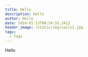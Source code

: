 ```yaml
---
title: Hello
description: Hello
author: Hello
date: 2024-01-13T00:24:53.241Z
header_image: /static/img/sails2.jpg
tags:
  - Tags
---
```

H﻿ello